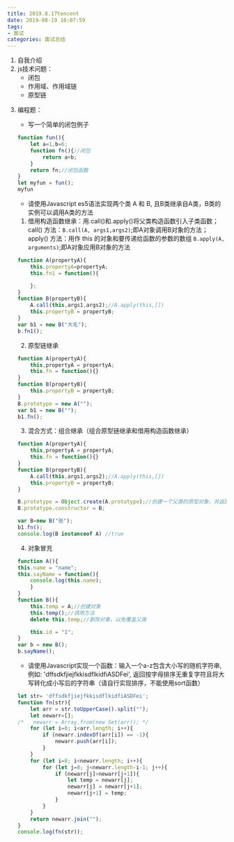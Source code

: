 ```yaml
---
title: 2019.8.17tencent
date: 2019-08-19 16:07:59
tags: 
- 面试
categories: 面试总结
---
```

1. 自我介绍
2. js技术问题：
    - 闭包
    - 作用域、作用域链
    - 原型链

<!-- more -->

3. 编程题：
    - 写一个简单的闭包例子
    ``` js
    function fun(){
        let a=1,b=6;
        function fn(){//闭包
            return a+b;
        }
        return fn;//闭包函数
    }
    let myfun = fun();
    myfun
    ```
    - 请使用Javascript es5语法实现两个类 A 和 B, 且B类继承自A类，B类的实例可以调用A类的方法
    1. 借用构造函数继承：用.call()和.apply()将父类构造函数引入子类函数；call() 方法：`B.call(A, args1,args2)`;即A对象调用B对象的方法；apply() 方法：用作 this 的对象和要传递给函数的参数的数组 `B.apply(A, arguments)`;即A对象应用B对象的方法
    ``` js
    function A(propertyA){
        this.propertyA=propertyA;
        this.fn1 = function(){

        };
    }
    function B(propertyB){
        A.call(this,args1,args2);//A.apply(this,[])
        this.propertyB = propertyB;
    }
    var b1 = new B("大毛");　　
    b.fn1();
    ```

    2. 原型链继承
    ``` js
    function A(propertyA){
        this,propertyA = propertyA;
        this.fn = function(){}
    }
    function B(propertyB){
        this.propertyB = propertyB;
    }
    B.prototype = new A("");
    var b1 = new B("");
    b1.fn();
    ```
    3. 混合方式：组合继承（组合原型链继承和借用构造函数继承）
    ``` js
    function A(propertyA){
        this,propertyA = propertyA;
        this.fn = function(){}
    }
    function B(propertyB){
        A.call(this,args1,args2);//A.apply(this,[])
        this.propertyB = propertyB;
    }

    B.prototype = Object.create(A.prototype);//创建一个父类的原型对象，并返回这个新对象
    B.prototype.constructor = B;
    
    var B=new B("张");  
    b1.fn();
    console.log(B instanceof A) //true
    ```
    4. 对象冒充
    ``` js
    function A(){
    this.name = "name";
    this.sayName = function(){
        console.log(this.name);
        }
    }
    function B(){
        this.temp = A;//创建对象
        this.temp();//调用方法
        delete this.temp;//删除对象，以免覆盖父类

        this.id = "1";
    }
    var b = new B();
    b.sayName();
    ```

    - 请使用Javascript实现一个函数：输入一个a-z包含大小写的随机字符串, 例如: 'dffsdkfjiejfkkisdflkidfiASDFei', 返回按字母排序无重复字符且将大写转化成小写后的字符串（请自行实现排序，不能使用sort函数）
    ``` js
    let str= 'dffsdkfjiejfkkisdflkidfiASDFei';
    function fn(str){
        let arr = str.toUpperCase().split("");
        let newarr=[];
    /*   newarr = Array.from(new Set(arr)); */
        for (let i=0; i<arr.length; i++){
            if (newarr.indexOf(arr[i]) == -1){
                newarr.push(arr[i]);
            }
        }
        for (let i=0; i<newarr.length; i++){
            for (let j=0; j<newarr.length-i-1; j++){
                if (newarr[j]>newarr[j+1]){
                    let temp = newarr[j];
                    newarr[j] = newarr[j+1];
                    newarr[j+1] = temp;
                }
            }
        }
        return newarr.join("");
    }
    console.log(fn(str));
    ```